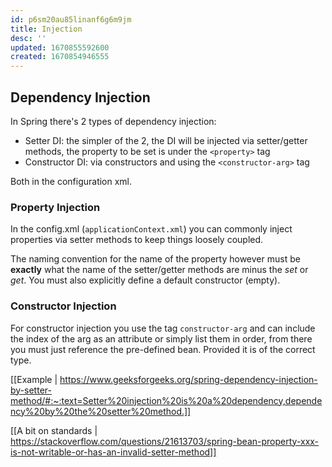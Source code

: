 ```yaml
---
id: p6sm20au85linanf6g6m9jm
title: Injection
desc: ''
updated: 1670855592600
created: 1670854946555
---
```

## Dependency Injection
In Spring there's 2 types of dependency injection:
- Setter DI: the simpler of the 2, the DI will be injected via setter/getter methods, the property to be set is under the `<property>` tag
- Constructor DI: via constructors and using the `<constructor-arg>` tag

Both in the configuration xml.


### Property Injection
In the config.xml (`applicationContext.xml`) you can commonly inject properties via setter methods to keep things loosely coupled.

The naming convention for the name of the property however must be **exactly** what the name of the setter/getter methods are minus the *set* or *get*.
You must also explicitly define a default constructor (empty).

### Constructor Injection
For constructor injection you use the tag `constructor-arg` and can include the index of the arg as an attribute or simply list them in order, from there you must just reference the pre-defined bean. Provided it is of the correct type.


[[Example | https://www.geeksforgeeks.org/spring-dependency-injection-by-setter-method/#:~:text=Setter%20injection%20is%20a%20dependency,dependency%20by%20the%20setter%20method.]]

[[A bit on standards | https://stackoverflow.com/questions/21613703/spring-bean-property-xxx-is-not-writable-or-has-an-invalid-setter-method]]